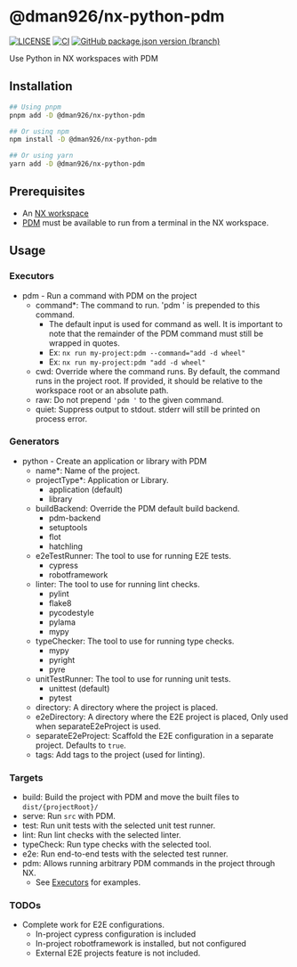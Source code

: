 # @dman926/nx-python-pdm

[![LICENSE](https://img.shields.io/badge/license-MIT-green)](https://github.com/dman926/nx-python-pdm/blob/main/LICENSE)
[![CI](https://github.com/dman926/nx-python-pdm/actions/workflows/ci.yml/badge.svg)](https://github.com/dman926/nx-python-pdm/actions/workflows/ci.yml)
[![GitHub package.json version (branch)](https://img.shields.io/github/package-json/v/dman926/nx-python-pdm/main)](https://github.com/dman926/nx-python-pdm/blob/main/package.json)

Use Python in NX workspaces with PDM

## Installation

```bash
## Using pnpm
pnpm add -D @dman926/nx-python-pdm

## Or using npm
npm install -D @dman926/nx-python-pdm

## Or using yarn
yarn add -D @dman926/nx-python-pdm
```

## Prerequisites

- An [NX workspace](https://nx.dev/)
- [PDM](https://pdm.fming.dev/) must be available to run from a terminal in the NX workspace.

## Usage

### Executors

- pdm - Run a command with PDM on the project
  - command\*: The command to run. 'pdm ' is prepended to this command.
    - The default input is used for command as well. It is important to note that the remainder of the PDM command must still be wrapped in quotes.
    - Ex: `nx run my-project:pdm --command="add -d wheel"`
    - Ex: `nx run my-project:pdm "add -d wheel"`
  - cwd: Override where the command runs. By default, the command runs in the project root. If provided, it should be relative to the workspace root or an absolute path.
  - raw: Do not prepend `'pdm '` to the given command.
  - quiet: Suppress output to stdout. stderr will still be printed on process error.

### Generators

- python - Create an application or library with PDM
  - name\*: Name of the project.
  - projectType\*: Application or Library.
    - application (default)
    - library
  - buildBackend: Override the PDM default build backend.
    - pdm-backend
    - setuptools
    - flot
    - hatchling
  - e2eTestRunner: The tool to use for running E2E tests.
    - cypress
    - robotframework
  - linter: The tool to use for running lint checks.
    - pylint
    - flake8
    - pycodestyle
    - pylama
    - mypy
  - typeChecker: The tool to use for running type checks.
    - mypy
    - pyright
    - pyre
  - unitTestRunner: The tool to use for running unit tests.
    - unittest (default)
    - pytest
  - directory: A directory where the project is placed.
  - e2eDirectory: A directory where the E2E project is placed, Only used when separateE2eProject is used.
  - separateE2eProject: Scaffold the E2E configuration in a separate project. Defaults to `true`.
  - tags: Add tags to the project (used for linting).

### Targets

- build: Build the project with PDM and move the built files to `dist/{projectRoot}/`
- serve: Run `src` with PDM.
- test: Run unit tests with the selected unit test runner.
- lint: Run lint checks with the selected linter.
- typeCheck: Run type checks with the selected tool.
- e2e: Run end-to-end tests with the selected test runner.
- pdm: Allows running arbitrary PDM commands in the project through NX.
  - See [Executors](#Executors) for examples.

### TODOs

- Complete work for E2E configurations.
  - In-project cypress configuration is included
  - In-project robotframework is installed, but not configured
  - External E2E projects feature is not included.
